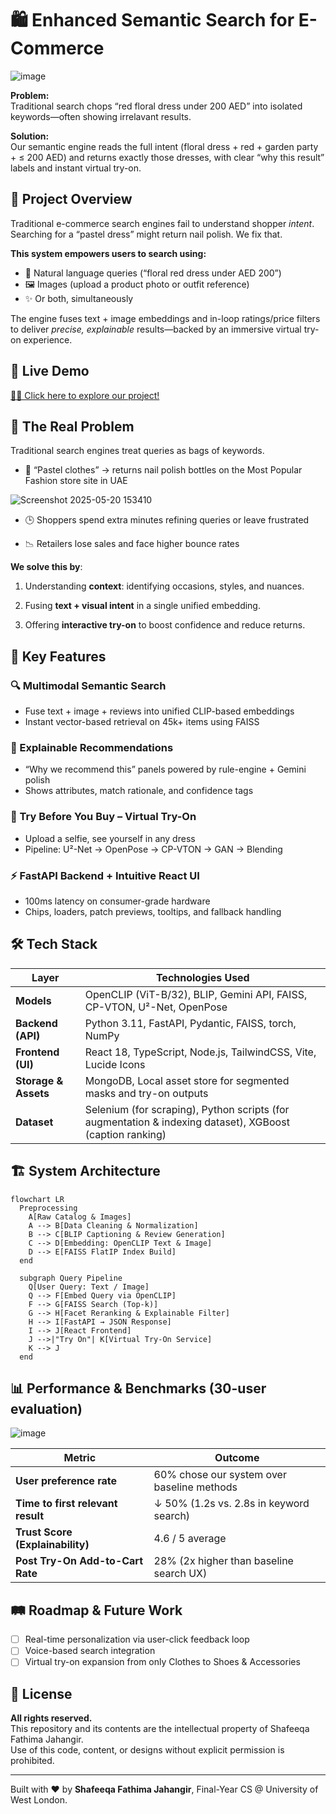 <!-- README.md – Enhanced Semantic Search for E-Commerce -->
🛍️ Enhanced Semantic Search for E-Commerce
===========================================

![image](https://github.com/user-attachments/assets/74afc582-6772-4639-b11c-e07fab5af660)

**Problem:**  
Traditional search chops “red floral dress under 200 AED” into isolated keywords—often showing irrelavant results.

**Solution:**  
Our semantic engine reads the full intent (floral dress + red + garden party + ≤ 200 AED) and returns exactly those dresses, with clear “why this result” labels and instant virtual try-on.

🚀 Project Overview
-------------------

Traditional e-commerce search engines fail to understand shopper *intent*. Searching for a “pastel dress” might return nail polish. We fix that.

**This system empowers users to search using:**
- 📝 Natural language queries (“floral red dress under AED 200”)
- 🖼️ Images (upload a product photo or outfit reference)
- ✨ Or both, simultaneously

The engine fuses text + image embeddings and in-loop ratings/price filters to deliver *precise, explainable* results—backed by an immersive virtual try-on experience.

## 🎥 Live Demo 

[👀✨ Click here to explore our project! ](https://www.canva.com/design/DAGodjKFnY0/z5C1IPc4cQ99Euixpy3PdQ/watch?utm_content=DAGodjKFnY0&utm_campaign=designshare&utm_medium=link2&utm_source=uniquelinks&utlId=h29ac98f660)

🎯 The Real Problem
-------------------

Traditional search engines treat queries as bags of keywords.

*   🔴 “Pastel clothes” → returns nail polish bottles on the Most Popular Fashion store site in UAE

![Screenshot 2025-05-20 153410](https://github.com/user-attachments/assets/afe9e65c-9e1a-4471-8f67-f6f4062e64ec)
    
*   🕒 Shoppers spend extra minutes refining queries or leave frustrated
    
*   📉 Retailers lose sales and face higher bounce rates
    

**We solve this by**:

1.  Understanding **context**: identifying occasions, styles, and nuances.
    
2.  Fusing **text + visual intent** in a single unified embedding.
    
3.  Offering **interactive try-on** to boost confidence and reduce returns.

    
## 🔑 Key Features

### 🔍 Multimodal Semantic Search  
- Fuse text + image + reviews into unified CLIP-based embeddings  
- Instant vector-based retrieval on 45k+ items using FAISS

### 🧠 Explainable Recommendations  
- “Why we recommend this” panels powered by rule-engine + Gemini polish  
- Shows attributes, match rationale, and confidence tags

### 👗 Try Before You Buy – Virtual Try-On  
- Upload a selfie, see yourself in any dress  
- Pipeline: U²-Net → OpenPose → CP-VTON → GAN → Blending

### ⚡ FastAPI Backend + Intuitive React UI  
- 100ms latency on consumer-grade hardware  
- Chips, loaders, patch previews, tooltips, and fallback handling

## 🛠️ Tech Stack

| Layer                 | Technologies Used                                                                            |
|----------------------|----------------------------------------------------------------------------------------------|
| **Models**     | OpenCLIP (ViT-B/32), BLIP, Gemini API, FAISS, CP-VTON, U²-Net, OpenPose                      |
| **Backend (API)**     | Python 3.11, FastAPI, Pydantic, FAISS, torch, NumPy                                          |
| **Frontend (UI)**     | React 18, TypeScript, Node.js, TailwindCSS, Vite, Lucide Icons                         |
| **Storage & Assets**  | MongoDB, Local asset store for segmented masks and try-on outputs                            |
| **Dataset**     | Selenium (for scraping), Python scripts (for augmentation & indexing dataset), XGBoost (caption ranking) |


🏗️ System Architecture
-----------------------

    flowchart LR
      Preprocessing
        A[Raw Catalog & Images]
        A --> B[Data Cleaning & Normalization]
        B --> C[BLIP Captioning & Review Generation]
        C --> D[Embedding: OpenCLIP Text & Image]
        D --> E[FAISS FlatIP Index Build]
      end
    
      subgraph Query Pipeline
        Q[User Query: Text / Image]
        Q --> F[Embed Query via OpenCLIP]
        F --> G[FAISS Search (Top-k)]
        G --> H[Facet Reranking & Explainable Filter]
        H --> I[FastAPI → JSON Response]
        I --> J[React Frontend]
        J -->|"Try On"| K[Virtual Try-On Service]
        K --> J
      end


## 📊 Performance & Benchmarks (30-user evaluation)

![image](https://github.com/user-attachments/assets/8b3200e5-7600-4aff-811c-b499e28f251b)

| Metric                              | Outcome                                      |
|-------------------------------------|----------------------------------------------|
| **User preference rate**            | 60% chose our system over baseline methods   |
| **Time to first relevant result**   | ↓ 50% (1.2s vs. 2.8s in keyword search)      |
| **Trust Score (Explainability)**    | 4.6 / 5 average                              |
| **Post Try-On Add-to-Cart Rate**    | 28% (2x higher than baseline search UX)      |


## 🛤️ Roadmap & Future Work

- [ ] Real-time personalization via user-click feedback loop  
- [ ] Voice-based search integration  
- [ ] Virtual try-on expansion from only Clothes to Shoes & Accessories 

## 📜 License

**All rights reserved.**  
This repository and its contents are the intellectual property of Shafeeqa Fathima Jahangir.  
Use of this code, content, or designs without explicit permission is prohibited.

* * *

Built with ❤️ by **Shafeeqa Fathima Jahangir**, Final-Year CS @ University of West London.


